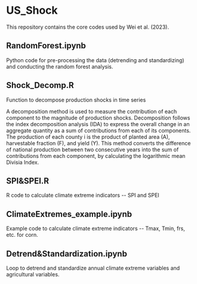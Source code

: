 # US_Shock

This repository contains the core codes used by Wei et al. (2023).

## RandomForest.ipynb 
Python code for pre-processing the data (detrending and standardizing) and conducting the random forest analysis.

## Shock_Decomp.R

Function to decompose production shocks in time series

A decomposition method is used to measure the contribution of each component to the magnitude of production shocks. Decomposition follows the index decomposition analysis (IDA) to express the overall change in an aggregate quantity as a sum of contributions from each of its components. The production of each county i is the product of planted area (A), harvestable fraction (F), and yield (Y). This method converts the difference of national production between two consecutive years into the sum of contributions from each component, by calculating the logarithmic mean Divisia Index.

## SPI&SPEI.R

R code to calculate climate extreme indicators -- SPI and SPEI

## ClimateExtremes_example.ipynb

Example code to calculate climate extreme indicators -- Tmax, Tmin, frs, etc. for corn.

## Detrend&Standardization.ipynb

Loop to detrend and standardize annual climate extreme variables and agricultural variables.
